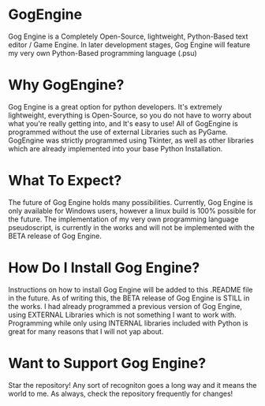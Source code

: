 # GogEngine
Gog Engine is a Completely Open-Source, lightweight, Python-Based text editor / Game Engine.
In later development stages, Gog Engine will feature my very own Python-Based programming language (.psu)

# Why GogEngine?
Gog Engine is a great option for python developers. It's extremely lightweight, everything is Open-Source, so you do
not have to worry about what you're really getting into, and It's easy to use! All of GogEngine is programmed
without the use of external Libraries such as PyGame. GogEngine was strictly programmed using Tkinter,
as well as other libraries which are already implemented into your base Python Installation.

# What To Expect?
The future of Gog Engine holds many possibilities. Currently, Gog Engine is only available for Windows users,
however a linux build is 100% possible for the future. The implementation of my very own programming language
pseudoscript, is currently in the works and will not be implemented with the BETA release of Gog Engine.

# How Do I Install Gog Engine?
Instructions on how to install Gog Engine will be added to this .README file in the future.
As of writing this, the BETA release of Gog Engine is STILL in the works. I had already programmed a previous
version of Gog Engine, using EXTERNAL Libraries which is not something I want to work with.
Programming while only using INTERNAL libraries included with Python is great for many reasons that I will not yap about.

# Want to Support Gog Engine?
Star the repository! Any sort of recogniton goes a long way and it means the world to me.
As always, check the repository frequently for changes!
